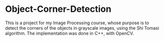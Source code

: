 # Object-Corner-Detection
This is a project for my Image Processing course, whose purpose is to detect the corners of the objects in grayscale images, using the Shi Tomasi algorithm. The implementation was done in C++, with OpenCV.
